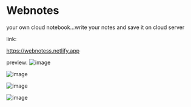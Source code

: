# Webnotes
 your own cloud notebook...write your notes and save it on cloud server 
 
 link:
 
  https://webnotess.netlify.app
 

preview:
![image](https://user-images.githubusercontent.com/73239975/147485077-2442c84a-f67a-4477-8a17-b70a8cf06b74.png)

![image](https://user-images.githubusercontent.com/73239975/147485108-f2180beb-74b2-4dc7-a8b5-dd91e6fa8c69.png)

![image](https://user-images.githubusercontent.com/73239975/147485116-a89684f1-2a28-43b7-a8dc-20befeb8ae84.png)

![image](https://user-images.githubusercontent.com/73239975/147406987-3c75c1ed-c9e1-4721-b157-4d87b7562505.png)

